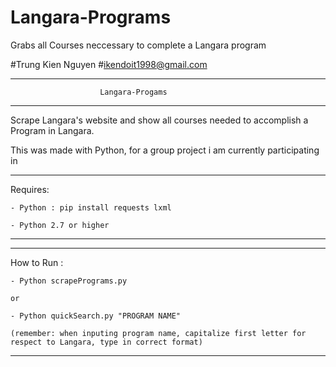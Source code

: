 # Langara-Programs
Grabs all Courses neccessary to complete a Langara program

#Trung Kien Nguyen
#ikendoit1998@gmail.com

*********************************************************

                        Langara-Progams 

*********************************************************

Scrape Langara's website and show all courses needed to accomplish a Program in Langara. 

This was made with Python, for a group project i am currently participating in

****************

Requires: 

    - Python : pip install requests lxml 

    - Python 2.7 or higher

***************

***************

How to Run : 

    - Python scrapePrograms.py 

    or

    - Python quickSearch.py "PROGRAM NAME" 

    (remember: when inputing program name, capitalize first letter for respect to Langara, type in correct format)

***************
